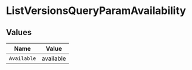 # ListVersionsQueryParamAvailability


## Values

| Name        | Value       |
| ----------- | ----------- |
| `Available` | available   |